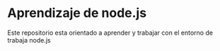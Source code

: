 # Aprendizaje de node.js
Este repositorio esta orientado a aprender y trabajar con el entorno de trabaja node.js
